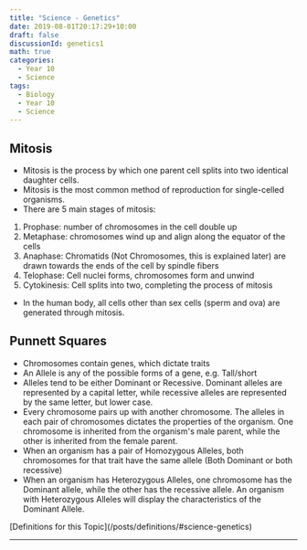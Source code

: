 ```yaml
---
title: "Science - Genetics"
date: 2019-08-01T20:17:29+10:00
draft: false
discussionId: genetics1
math: true
categories:
  - Year 10
  - Science
tags:
  - Biology
  - Year 10
  - Science
---
```


## Mitosis
- Mitosis is the process by which one parent cell splits into two identical daughter cells.
- Mitosis is the most common method of reproduction for single-celled organisms.
- There are 5 main stages of mitosis:
1. Prophase: number of chromosomes in the cell double up
2. Metaphase: chromosomes wind up and align along the equator of the cells
3. Anaphase: Chromatids (Not Chromosomes, this is explained later) are drawn towards the ends of the cell by spindle fibers
4. Telophase: Cell nuclei forms, chromosomes form and unwind
5. Cytokinesis: Cell splits into two, completing the process of mitosis
- In the human body, all cells other than sex cells (sperm and ova) are generated through mitosis.
## Punnett Squares
- Chromosomes contain genes, which dictate traits
- An Allele is any of the possible forms of a gene, e.g. Tall/short
- Alleles tend to be either Dominant or Recessive. Dominant alleles are represented by a capital letter, while recessive alleles are represented by the same letter, but lower case.
- Every chromosome pairs up with another chromosome. The alleles in each pair of chromosomes dictates the properties of the organism. One chromosome is inherited from the organism's male parent, while the other is inherited from the female parent.
- When an organism has a pair of Homozygous Alleles, both chromosomes for that trait have the same allele (Both Dominant or both recessive)
- When an organism has Heterozygous Alleles, one chromosome has the Dominant allele, while the other has the recessive allele. An organism with Heterozygous Alleles will display the characteristics of the Dominant Allele.
<p>
[Definitions for this Topic](/posts/definitions/#science-genetics)
</p><hr>

